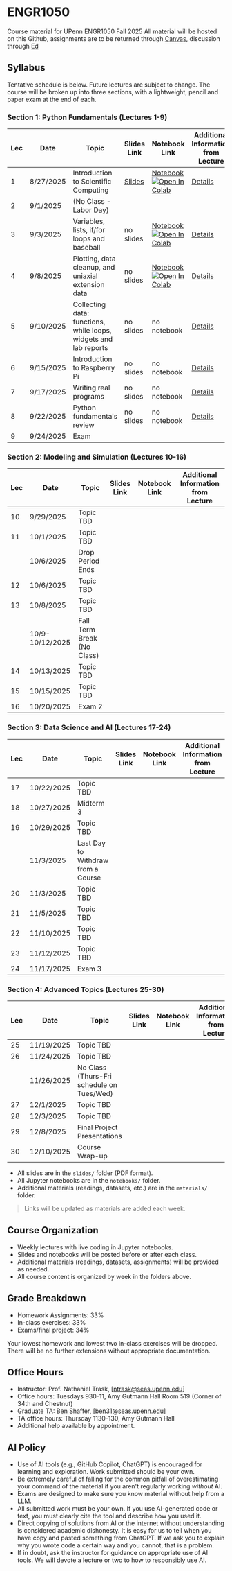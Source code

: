 # ENGR1050
Course material for UPenn ENGR1050 Fall 2025
All material will be hosted on this Github, assignments are to be returned through [Canvas](https://canvas.upenn.edu/courses/1881448), discussion through [Ed](https://edstem.org/us/courses/84852/discussion)

## Syllabus

Tentative schedule is below. Future lectures are subject to change. The course will be broken up into three sections, with a lightweight, pencil and paper exam at the end of each.

### Section 1: Python Fundamentals (Lectures 1-9)
| Lec | Date       | Topic                        | Slides Link                | Notebook Link                | Additional Information from Lecture |
|-----|------------|------------------------------|----------------------------|------------------------------|-------------------------------------|
| 1   | 8/27/2025  | Introduction to Scientific Computing       | [Slides](slides/Lecture_01.pptx) | [Notebook](notebooks/lec01.ipynb)<br>[![Open In Colab](https://colab.research.google.com/assets/colab-badge.svg)](https://colab.research.google.com/github/PIMILab/ENGR1050/blob/main/notebooks/lec01.ipynb) | [Details](materials/lec01.md) |
| 2   | 9/1/2025   | (No Class - Labor Day)       |                            |                              |                                     |
| 3   | 9/3/2025   | Variables, lists, if/for loops and baseball  |  no slides | [Notebook](notebooks/lec03.ipynb)<br>[![Open In Colab](https://colab.research.google.com/assets/colab-badge.svg)](https://colab.research.google.com/github/PIMILab/ENGR1050/blob/main/notebooks/lec03.ipynb) | [Details](materials/lec03.md) |
| 4   | 9/8/2025   | Plotting, data cleanup, and uniaxial extension data |  no slides |  [Notebook](notebooks/lec04.ipynb)<br>[![Open In Colab](https://colab.research.google.com/assets/colab-badge.svg)](https://colab.research.google.com/github/PIMILab/ENGR1050/blob/main/notebooks/lec04.ipynb)  | [Details](materials/lec04.md)|
| 5   | 9/10/2025  | Collecting data: functions, while loops, widgets and lab reports | no slides | no notebook | [Details](materials/lec05.md)|
| 6   | 9/15/2025  | Introduction to Raspberry Pi | no slides | no notebook | [Details](materials/lec06.md)|
| 7   | 9/17/2025  | Writing real programs | no slides | no notebook | [Details](materials/lec07.md)|
| 8   | 9/22/2025  | Python fundamentals review | no slides | no notebook | [Details](materials/lec08.md)|
| 9   | 9/24/2025  | Exam | | | |

### Section 2: Modeling and Simulation (Lectures 10-16)
| Lec | Date       | Topic                        | Slides Link                | Notebook Link                | Additional Information from Lecture |
|-----|------------|------------------------------|----------------------------|------------------------------|-------------------------------------|
| 10  | 9/29/2025  | Topic TBD                 |                            |                              |                                     |
| 11  | 10/1/2025  | Topic TBD        |                            |                              |                                     |
|     | 10/6/2025  | Drop Period Ends             |                            |                              |                                 |
| 12  | 10/6/2025  | Topic TBD                    |                            |                              |                                 |
| 13  | 10/8/2025  | Topic TBD          |                            |                              |                                     |
|     | 10/9-10/12/2025 | Fall Term Break (No Class) |                            |                              |                                 |
| 14  | 10/13/2025 | Topic TBD |                            |                              |                                     |
| 15  | 10/15/2025 | Topic TBD            |                            |                              |                                     |
| 16  | 10/20/2025 | Exam 2                    |                            |                              |                                     |

### Section 3: Data Science and AI (Lectures 17-24)
| Lec | Date       | Topic                        | Slides Link                | Notebook Link                | Additional Information from Lecture |
|-----|------------|------------------------------|----------------------------|------------------------------|-------------------------------------|
| 17  | 10/22/2025 | Topic TBD                    |                            |                              |                                     |
| 18  | 10/27/2025 | Midterm 3                    |                            |                              |                                 |
| 19  | 10/29/2025 | Topic TBD                    |                            |                              |                                     |
|     | 11/3/2025  | Last Day to Withdraw from a Course |                    |                              |                                 |
| 20  | 11/3/2025  | Topic TBD                    |                            |                              |                                     |
| 21  | 11/5/2025  | Topic TBD                    |                            |                              |                                     |
| 22  | 11/10/2025 | Topic TBD                    |                            |                              |                                     |
| 23  | 11/12/2025 | Topic TBD                    |                            |                              |                                     |
| 24  | 11/17/2025 | Exam 3                    |                            |                              |                                     |

### Section 4: Advanced Topics (Lectures 25-30)
| Lec | Date       | Topic                        | Slides Link                | Notebook Link                | Additional Information from Lecture |
|-----|------------|------------------------------|----------------------------|------------------------------|-------------------------------------|
| 25  | 11/19/2025 | Topic TBD                    |                            |                              |                                     |
| 26  | 11/24/2025 | Topic TBD                    |                            |                              |                                     |
|     | 11/26/2025 | No Class (Thurs-Fri schedule on Tues/Wed) | | | |
| 27  | 12/1/2025  | Topic TBD                    |                            |                              |                                     |
| 28  | 12/3/2025  | Topic TBD                    |                            |                              |                                     |
| 29  | 12/8/2025  | Final Project Presentations  |                            |                              |                                     |
| 30  | 12/10/2025 | Course Wrap-up               |                            |                              |                                     |

- All slides are in the `slides/` folder (PDF format).
- All Jupyter notebooks are in the `notebooks/` folder.
- Additional materials (readings, datasets, etc.) are in the `materials/` folder.

> Links will be updated as materials are added each week.

## Course Organization
- Weekly lectures with live coding in Jupyter notebooks.
- Slides and notebooks will be posted before or after each class.
- Additional materials (readings, datasets, assignments) will be provided as needed.
- All course content is organized by week in the folders above.

## Grade Breakdown
- Homework Assignments: 33%
- In-class exercises: 33%
- Exams/final project: 34%

Your lowest homework and lowest two in-class exercises will be dropped. There will be no further extensions without appropriate documentation.

## Office Hours
- Instructor: Prof. Nathaniel Trask, [ntrask@seas.upenn.edu]
- Office hours: Tuesdays 930-11, Amy Gutmann Hall Room 519 (Corner of 34th and Chestnut)
- Graduate TA: Ben Shaffer, [ben31@seas.upenn.edu]
- TA office hours: Thursday 1130-130, Amy Gutmann Hall
- Additional help available by appointment.

## AI Policy
- Use of AI tools (e.g., GitHub Copilot, ChatGPT) is encouraged for learning and exploration. Work submitted should be your own.
- Be extremely careful of falling for the common pitfall of overestimating your command of the material if you aren't regularly working *without* AI.
- Exams are designed to make sure you know material without help from a LLM.
- All submitted work must be your own. If you use AI-generated code or text, you must clearly cite the tool and describe how you used it.
- Direct copying of solutions from AI or the internet without understanding is considered academic dishonesty. It is easy for us to tell when you have copy and pasted something from ChatGPT. If we ask you to explain why you wrote code a certain way and you cannot, that is a problem.
- If in doubt, ask the instructor for guidance on appropriate use of AI tools. We will devote a lecture or two to how to responsibly use AI.
